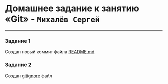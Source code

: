 # Домашнее задание к занятию «Git» - `Михалёв Сергей`

---

### Задание 1

Создан новый коммит файла [README.md](https://github.com/sergeMMikh/hw_git_25.10.2023/commit/af2c67f1befedbdafb02e2a383c198046103d9d7)

### Задание 2

Создан [gitignore](https://github.com/sergeMMikh/hw_git_25.10.2023/commit/ded72f434f2e24e20d8b0a3328d0d92d89dda9f7)  файл 
